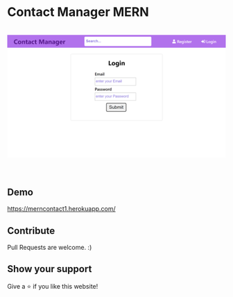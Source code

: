 # Contact Manager MERN

<br/>
<div align="center">
  <img alt="Demo" src="https://raw.githubusercontent.com/saurabh-kud/mern_contact/main/frontend/public/mockup.png" />
</div>
<br/>
<br/>

## Demo

https://merncontact1.herokuapp.com/

## Contribute

Pull Requests are welcome. :)

## Show your support

Give a ⭐ if you like this website!
